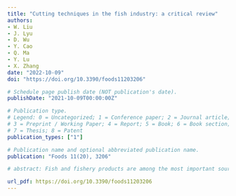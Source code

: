 ```yaml
---
title: "Cutting techniques in the fish industry: a critical review"
authors: 
- W. Liu
- J. Lyu
- D. Wu
- Y. Cao
- Q. Ma
- Y. Lu
- X. Zhang
date: "2022-10-09"
doi: "https://doi.org/10.3390/foods11203206"

# Schedule page publish date (NOT publication's date).
publishDate: "2021-10-09T00:00:00Z"

# Publication type.
# Legend: 0 = Uncategorized; 1 = Conference paper; 2 = Journal article;
# 3 = Preprint / Working Paper; 4 = Report; 5 = Book; 6 = Book section;
# 7 = Thesis; 8 = Patent
publication_types: ["1"]

# Publication name and optional abbreviated publication name.
publication: "Foods 11(20), 3206"

# abstract: Fish and fishery products are among the most important sources of nutritional components for human health, including high-quality proteins, essential vitamins, minerals, and healthy polyunsaturated fatty acids. Fish farming and processing technologies are continuously evolving to improve and enhance the appearance, yield, and quality of fish and fish products from farm to fork throughout the fish supply chain, including growth, postharvest, treatment, storage, transportation, and distribution. Processing of fish involves a period of food withdrawal, collection and transportation, the process of stunning, bleeding, chilling, cutting, packaging, and byproduct recycling. Cutting is a set of crucial operations in fish processing to divide the whole fish into smaller pieces for producing fish products (e.g., fish fillets, steaks, etc.). Various techniques and machinery have been introduced in the field to advance and automate cutting operations. This review aims to provide a comprehensive review of fish cutting techniques, machine vision and artificial intelligence applications, and future directions in fish industries. This paper is expected to stimulate research on enhancing fish cutting yield, product diversity, safety and quality, as well as providing advanced solutions for engineering problems encountered in the fish industry.

url_pdf: https://doi.org/10.3390/foods11203206
---
```

